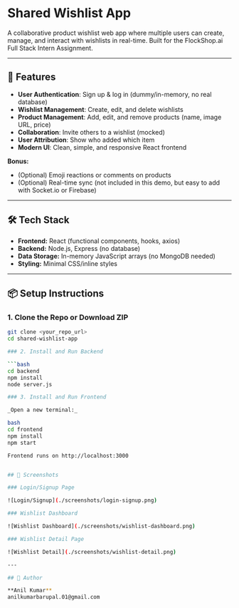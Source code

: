 # Shared Wishlist App

A collaborative product wishlist web app where multiple users can create, manage, and interact with wishlists in real-time. Built for the FlockShop.ai Full Stack Intern Assignment.

---

## 🚀 Features

- **User Authentication**: Sign up & log in (dummy/in-memory, no real database)
- **Wishlist Management**: Create, edit, and delete wishlists
- **Product Management**: Add, edit, and remove products (name, image URL, price)
- **Collaboration**: Invite others to a wishlist (mocked)
- **User Attribution**: Show who added which item
- **Modern UI**: Clean, simple, and responsive React frontend

**Bonus:**
- (Optional) Emoji reactions or comments on products
- (Optional) Real-time sync (not included in this demo, but easy to add with Socket.io or Firebase)

---

## 🛠️ Tech Stack

- **Frontend:** React (functional components, hooks, axios)
- **Backend:** Node.js, Express (no database)
- **Data Storage:** In-memory JavaScript arrays (no MongoDB needed)
- **Styling:** Minimal CSS/inline styles

---

## 📦 Setup Instructions

### 1. Clone the Repo or Download ZIP
```bash
git clone <your_repo_url>
cd shared-wishlist-app

### 2. Install and Run Backend

```bash
cd backend
npm install
node server.js

### 3. Install and Run Frontend

_Open a new terminal:_

bash
cd frontend
npm install
npm start 

Frontend runs on http://localhost:3000


## 📸 Screenshots

### Login/Signup Page

![Login/Signup](./screenshots/login-signup.png)

### Wishlist Dashboard

![Wishlist Dashboard](./screenshots/wishlist-dashboard.png)

### Wishlist Detail Page

![Wishlist Detail](./screenshots/wishlist-detail.png)

---

## 👤 Author

**Anil Kumar**  
anilkumarbarupal.01@gmail.com
